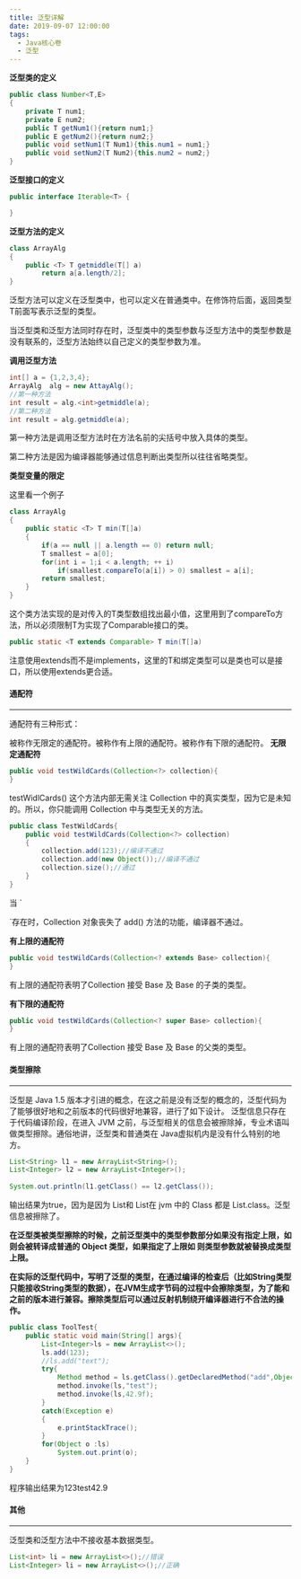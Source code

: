 ```yaml
---
title: 泛型详解
date: 2019-09-07 12:00:00
tags:
  - Java核心卷
  - 泛型
---
```


**泛型类的定义**

```java
public class Number<T,E>
{
	private T num1;
	private E num2;
	public T getNum1(){return num1;}
	public E getNum2(){return num2;}
	public void setNum1(T Num1){this.num1 = num1;}
	public void setNum2(T Num2){this.num2 = num2;}
}
```

<!--more-->

**泛型接口的定义**

```java
public interface Iterable<T> {

}
```

**泛型方法的定义**

```java
class ArrayAlg
{
    public <T> T getmiddle(T[] a)
        return a[a.length/2];
}
```

泛型方法可以定义在泛型类中，也可以定义在普通类中。在修饰符后面，返回类型T前面写表示泛型的类型。

当泛型类和泛型方法同时存在时，泛型类中的类型参数与泛型方法中的类型参数是没有联系的，泛型方法始终以自己定义的类型参数为准。

**调用泛型方法**

```java
int[] a = {1,2,3,4};
ArrayAlg  alg = new AttayAlg();
//第一种方法
int result = alg.<int>getmiddle(a);
//第二种方法
int result = alg.getmiddle(a);
```

第一种方法是调用泛型方法时在方法名前的尖括号中放入具体的类型。

第二种方法是因为编译器能够通过信息判断出类型所以往往省略类型。

**类型变量的限定**

这里看一个例子

```java
class ArrayAlg
{
    public static <T> T min(T[]a)
    {
        if(a == null || a.length == 0) return null;
        T smallest = a[0];
        for(int i = 1;i < a.length; ++ i)
            if(smallest.compareTo(a[i]) > 0) smallest = a[i];
        return smallest;
    }
}
```

这个类方法实现的是对传入的T类型数组找出最小值，这里用到了compareTo方法，所以必须限制T为实现了Comparable接口的类。

```java
public static <T extends Comparable> T min(T[]a)
```

注意使用extends而不是implements，这里的T和绑定类型可以是类也可以是接口，所以使用extends更合适。

#### **通配符**

------

通配符有三种形式：

被称作无限定的通配符。被称作有上限的通配符。被称作有下限的通配符。 **无限定通配符**

```java
public void testWildCards(Collection<?> collection){
}
```

testWidlCards() 这个方法内部无需关注 Collection 中的真实类型，因为它是未知的。所以，你只能调用 Collection 中与类型无关的方法。

```java
public class TestWildCards{
    public void testWildCards(Collection<?> collection)
    {
        collection.add(123);//编译不通过
        collection.add(new Object());//编译不通过
        collection.size();//通过
    }
}
```

当 `

`存在时，Collection 对象丧失了 add() 方法的功能，编译器不通过。

**有上限的通配符**

```java
public void testWildCards(Collection<? extends Base> collection){
}
```

有上限的通配符表明了Collection 接受 Base 及 Base 的子类的类型。

**有下限的通配符**

```java
public void testWildCards(Collection<? super Base> collection){
}
```

有上限的通配符表明了Collection 接受 Base 及 Base 的父类的类型。

#### 类型擦除

------

泛型是 Java 1.5 版本才引进的概念，在这之前是没有泛型的概念的，泛型代码为了能够很好地和之前版本的代码很好地兼容，进行了如下设计。
泛型信息只存在于代码编译阶段，在进入 JVM 之前，与泛型相关的信息会被擦除掉，专业术语叫做类型擦除。通俗地讲，泛型类和普通类在 Java虚拟机内是没有什么特别的地方。

```java
List<String> l1 = new ArrayList<String>();
List<Integer> l2 = new ArrayList<Integer>();
		
System.out.println(l1.getClass() == l2.getClass());
```

输出结果为true，因为是因为 List和 List在 jvm 中的 Class 都是 List.class。泛型信息被擦除了。

**在泛型类被类型擦除的时候，之前泛型类中的类型参数部分如果没有指定上限，如 则会被转译成普通的 Object 类型，如果指定了上限如 则类型参数就被替换成类型上限。**

**在实际的泛型代码中，写明了泛型的类型，在通过编译的检查后（比如String类型只能接收String类型的数据），在JVM生成字节码的过程中会擦除类型，为了能和之前的版本进行兼容。擦除类型后可以通过反射机制绕开编译器进行不合法的操作。**

```java
public class ToolTest{
    public static void main(String[] args){
        List<Integer>ls = new ArrayList<>();
        ls.add(123);
        //ls.add("text");
        try{
            Method method = ls.getClass().getDeclaredMethod("add",Object.class);
            method.invoke(ls,"test");
			method.invoke(ls,42.9f);
        }
        catch(Exception e)
        {
            e.printStackTrace();
        }
        for(Object o :ls)
            System.out.print(o);
    }
}
```

程序输出结果为123test42.9

#### 其他

------

泛型类和泛型方法中不接收基本数据类型。

```java
List<int> li = new ArrayList<>();//错误
List<Integer> li = new ArrayList<>();//正确
```